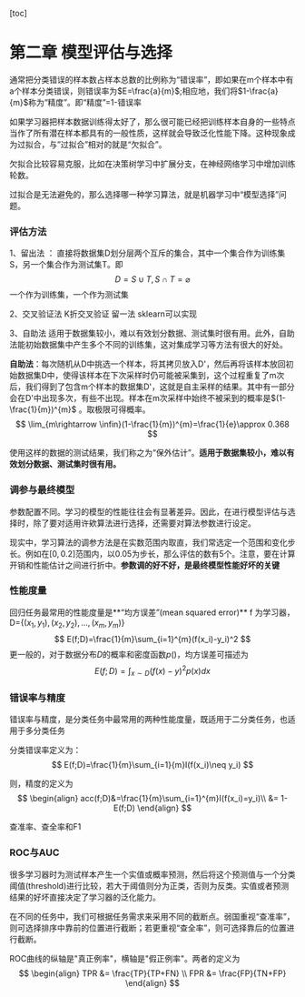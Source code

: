 [toc]

# 第二章 模型评估与选择

通常把分类错误的样本数占样本总数的比例称为“错误率”，即如果在m个样本中有a个样本分类错误，则错误率为$E=\frac{a}{m}$;相应地，我们将$1-\frac{a}{m}$称为“精度”。即“精度”=1-错误率

如果学习器把样本数据训练得太好了，那么很可能已经把训练样本自身的一些特点当作了所有潜在样本都具有的一般性质，这样就会导致泛化性能下降。这种现象成为过拟合，与”过拟合”相对的就是“欠拟合”。

欠拟合比较容易克服，比如在决策树学习中扩展分支，在神经网络学习中增加训练轮数。

过拟合是无法避免的，那么选择哪一种学习算法，就是机器学习中“模型选择”问题。

### 评估方法

1、留出法 ： 直接将数据集D划分层两个互斥的集合，其中一个集合作为训练集S，另一个集合作为测试集T。即$$D=S\cup T,S\cap T=\varnothing$$ 一个作为训练集，一个作为测试集

2、交叉验证法 K折交叉验证 留一法 sklearn可以实现

3、自助法 适用于数据集较小，难以有效划分数据、测试集时很有用。此外，自助法能初始数据集中产生多个不同的训练集，这对集成学习等方法有很大的好处。

**自助法**：每次随机从D中挑选一个样本，将其拷贝放入D'，然后再将该样本放回初始数据集D中，使得该样本在下次采样时仍可能被采集到，这个过程重复了m次后，我们得到了包含m个样本的数据集D'，这就是自主采样的结果。其中有一部分会在D'中出现多次，有些不出现。样本在m次采样中始终不被采到的概率是$(1-\frac{1}{m})^{m}$ 。取极限可得概率。
$$
\lim_{m\rightarrow \infin}(1-\frac{1}{m})^{m}=\frac{1}{e}\approx 0.368
$$

使用这样的数据的测试结果，我们称之为“保外估计”。**适用于数据集较小，难以有效划分数据、测试集时很有用。**

### 调参与最终模型

参数配置不同。学习的模型的性能往往会有显著差异。因此，在进行模型评估与选择时，除了要对适用许欸算法进行选择，还需要对算法参数进行设定。

现实中，学习算法的调参方法是在实数范围内取直，我们常选定一个范围和变化步长。例如在$[0,0.2]$范围内，以0.05为步长，那么评估的数有5个。注意，要在计算开销和性能估计之间进行折中。**参数调的好不好，是最终模型性能好坏的关键**

### 性能度量

回归任务最常用的性能度量是**“均方误差”(mean squared error)** f 为学习器，D=$\left\{(x_1,y_1),(x_2,y_2),\dots , (x_m,y_m)\right\}$
$$
E(f;D)=\frac{1}{m}\sum_{i=1}^{m}(f(x_i)-y_i)^2
$$
更一般的，对于数据分布$D$的概率和密度函数$p()$，均方误差可描述为
$$
E(f;D)=\int_{x\sim D}(f(x)-y)^2p(x)dx
$$

### 错误率与精度

错误率与精度，是分类任务中最常用的两种性能度量，既适用于二分类任务，也适用于多分类任务

分类错误率定义为：
$$
E(f;D)=\frac{1}{m}\sum_{i=1}{m}I(f(x_i)\neq y_i)
$$


则，精度的定义为
$$
\begin{align}
acc(f;D)&=\frac{1}{m}\sum_{i=1}^{m}I(f(x_i)=y_i)\\
     &= 1-E(f;D)
\end{align}
$$


查准率、查全率和F1

### ROC与AUC

很多学习器时为测试样本产生一个实值或概率预测，然后将这个预测值与一个分类阈值(threshold)进行比较，若大于阈值则分为正类，否则为反类。实值或者预测结果的好坏直接决定了学习器的泛化能力。

在不同的任务中，我们可根据任务需求来采用不同的截断点。弱国重视“查准率”，则可选择排序中靠前的位置进行截断；若更重视“查全率”，则可选择靠后的位置进行截断。

ROC曲线的纵轴是"真正例率"，横轴是"假正例率"。两者的定义为
$$
\begin{align}
TPR &= \frac{TP}{TP+FN} \\
FPR &= \frac{FP}{TN+FP}
\end{align}
$$
